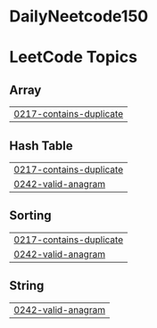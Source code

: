 # DailyNeetcode150

<!---LeetCode Topics Start-->
# LeetCode Topics
## Array
|  |
| ------- |
| [0217-contains-duplicate](https://github.com/apramm/DailyNeetcode150/tree/master/0217-contains-duplicate) |
## Hash Table
|  |
| ------- |
| [0217-contains-duplicate](https://github.com/apramm/DailyNeetcode150/tree/master/0217-contains-duplicate) |
| [0242-valid-anagram](https://github.com/apramm/DailyNeetcode150/tree/master/0242-valid-anagram) |
## Sorting
|  |
| ------- |
| [0217-contains-duplicate](https://github.com/apramm/DailyNeetcode150/tree/master/0217-contains-duplicate) |
| [0242-valid-anagram](https://github.com/apramm/DailyNeetcode150/tree/master/0242-valid-anagram) |
## String
|  |
| ------- |
| [0242-valid-anagram](https://github.com/apramm/DailyNeetcode150/tree/master/0242-valid-anagram) |
<!---LeetCode Topics End-->
